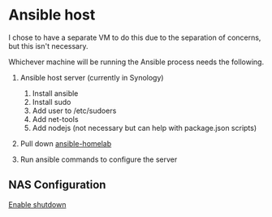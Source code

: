 # Ansible host

I chose to have a separate VM to do this due to the separation of concerns,
but this isn't necessary.

Whichever machine will be running the Ansible process needs the following.

1. Ansible host server (currently in Synology)

    1. Install ansible
    2. Install sudo
    3. Add user to /etc/sudoers
    4. Add net-tools
    5. Add nodejs (not necessary but can help with package.json scripts)

2. Pull down [ansible-homelab](https://github.com/ZinkNotTheMetal/ansible-homelab)

3. Run ansible commands to configure the server

## NAS Configuration

[Enable shutdown](https://andreagx.blogspot.com/2017/11/poweroff-linux-based-nas-synology-ecc.html)
